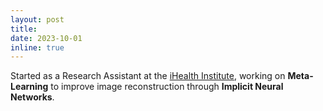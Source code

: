 ```yaml
---
layout: post
title:
date: 2023-10-01
inline: true
---
```


Started as a Research Assistant at the [iHealth Institute](https://i-health.cl), working on **Meta-Learning** to improve image reconstruction through **Implicit Neural Networks**.
